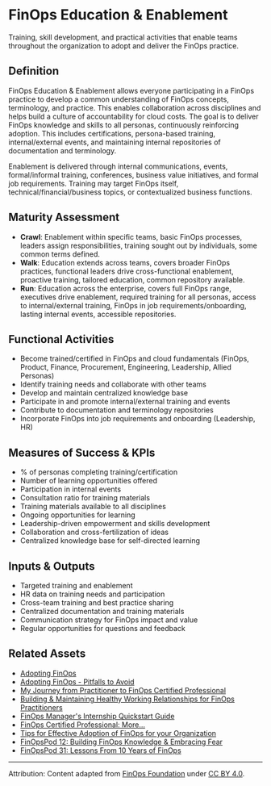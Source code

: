 <!-- filepath: context/FinOps_Framework/capabilities/finops-education-enablement.md -->
# FinOps Education & Enablement

Training, skill development, and practical activities that enable teams throughout the organization to adopt and deliver the FinOps practice.

## Definition

FinOps Education & Enablement allows everyone participating in a FinOps practice to develop a common understanding of FinOps concepts, terminology, and practice. This enables collaboration across disciplines and helps build a culture of accountability for cloud costs. The goal is to deliver FinOps knowledge and skills to all personas, continuously reinforcing adoption. This includes certifications, persona-based training, internal/external events, and maintaining internal repositories of documentation and terminology.

Enablement is delivered through internal communications, events, formal/informal training, conferences, business value initiatives, and formal job requirements. Training may target FinOps itself, technical/financial/business topics, or contextualized business functions.

## Maturity Assessment
- **Crawl**: Enablement within specific teams, basic FinOps processes, leaders assign responsibilities, training sought out by individuals, some common terms defined.
- **Walk**: Education extends across teams, covers broader FinOps practices, functional leaders drive cross-functional enablement, proactive training, tailored education, common repository available.
- **Run**: Education across the enterprise, covers full FinOps range, executives drive enablement, required training for all personas, access to internal/external training, FinOps in job requirements/onboarding, lasting internal events, accessible repositories.

## Functional Activities
- Become trained/certified in FinOps and cloud fundamentals (FinOps, Product, Finance, Procurement, Engineering, Leadership, Allied Personas)
- Identify training needs and collaborate with other teams
- Develop and maintain centralized knowledge base
- Participate in and promote internal/external training and events
- Contribute to documentation and terminology repositories
- Incorporate FinOps into job requirements and onboarding (Leadership, HR)

## Measures of Success & KPIs
- % of personas completing training/certification
- Number of learning opportunities offered
- Participation in internal events
- Consultation ratio for training materials
- Training materials available to all disciplines
- Ongoing opportunities for learning
- Leadership-driven empowerment and skills development
- Collaboration and cross-fertilization of ideas
- Centralized knowledge base for self-directed learning

## Inputs & Outputs
- Targeted training and enablement
- HR data on training needs and participation
- Cross-team training and best practice sharing
- Centralized documentation and training materials
- Communication strategy for FinOps impact and value
- Regular opportunities for questions and feedback

## Related Assets
- [Adopting FinOps](https://www.finops.org/wg/adopting-finops/)
- [Adopting FinOps - Pitfalls to Avoid](https://www.finops.org/wg/adopting-finops-avoiding-pitfalls/)
- [My Journey from Practitioner to FinOps Certified Professional](https://www.finops.org/assets/my-journey-from-practitioner-to-finops-certified-professional/)
- [Building & Maintaining Healthy Working Relationships for FinOps Practitioners](https://www.finops.org/wg/building-maintaining-healthy-working-relationships-for-finops-practitioners/)
- [FinOps Manager's Internship Quickstart Guide](https://www.finops.org/wg/finops-managers-internship-quickstart-guide/)
- [FinOps Certified Professional: More...](https://www.finops.org/assets/empower-engineers-w-cost-conscious-decision-making-choice-hotels-international/)
- [Tips for Effective Adoption of FinOps for your Organization](https://www.finops.org/assets/effective-adoption-of-finops-for-your-organization/)
- [FinOpsPod 12: Building FinOps Knowledge & Embracing Fear](https://www.finops.org/assets/finopspod-episode-12-alison-mcintyre-finops-knowledge-embracing-fear/)
- [FinOpsPod 31: Lessons From 10 Years of FinOps](https://www.finops.org/assets/finopspod-31-lessons-from-10-years-of-finops/)

---

Attribution: Content adapted from [FinOps Foundation](https://www.finops.org/framework/capabilities/finops-education-enablement/) under [CC BY 4.0](https://www.finops.org/introduction/how-to-use/).

